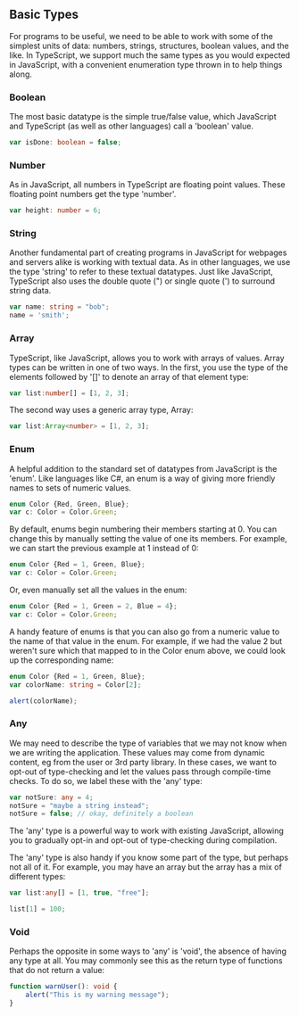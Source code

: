 Basic Types
--

For programs to be useful, we need to be able to work with some of the simplest units of data: numbers, strings, structures, boolean values, and the like. In TypeScript, we support much the same types as you would expected in JavaScript, with a convenient enumeration type thrown in to help things along.

### Boolean
The most basic datatype is the simple true/false value, which JavaScript and TypeScript (as well as other languages) call a 'boolean' value.

```ts
var isDone: boolean = false;
```


### Number
As in JavaScript, all numbers in TypeScript are floating point values. These floating point numbers get the type 'number'.

```ts
var height: number = 6;
```

### String

Another fundamental part of creating programs in JavaScript for webpages and servers alike is working with textual data. As in other languages, we use the type 'string' to refer to these textual datatypes. Just like JavaScript, TypeScript also uses the double quote (") or single quote (') to surround string data.

```ts
var name: string = "bob";
name = 'smith';
```


### Array

TypeScript, like JavaScript, allows you to work with arrays of values. Array types can be written in one of two ways. In the first, you use the type of the elements followed by '[]' to denote an array of that element type:

```ts
var list:number[] = [1, 2, 3];
```

The second way uses a generic array type, Array<elemType>:

```ts
var list:Array<number> = [1, 2, 3];
```

### Enum

A helpful addition to the standard set of datatypes from JavaScript is the 'enum'. Like languages like C#, an enum is a way of giving more friendly names to sets of numeric values.

```ts
enum Color {Red, Green, Blue};
var c: Color = Color.Green;
```

By default, enums begin numbering their members starting at 0. You can change this by manually setting the value of one its members. For example, we can start the previous example at 1 instead of 0:

```ts
enum Color {Red = 1, Green, Blue};
var c: Color = Color.Green;
```

Or, even manually set all the values in the enum:

```ts
enum Color {Red = 1, Green = 2, Blue = 4};
var c: Color = Color.Green;
```

A handy feature of enums is that you can also go from a numeric value to the name of that value in the enum. For example, if we had the value 2 but weren't sure which that mapped to in the Color enum above, we could look up the corresponding name:

```ts
enum Color {Red = 1, Green, Blue};
var colorName: string = Color[2];

alert(colorName);
```

### Any
We may need to describe the type of variables that we may not know when we are writing the application. These values may come from dynamic content, eg from the user or 3rd party library. In these cases, we want to opt-out of type-checking and let the values pass through compile-time checks. To do so, we label these with the 'any' type:

```ts
var notSure: any = 4;
notSure = "maybe a string instead";
notSure = false; // okay, definitely a boolean
```

The 'any' type is a powerful way to work with existing JavaScript, allowing you to gradually opt-in and opt-out of type-checking during compilation.

The 'any' type is also handy if you know some part of the type, but perhaps not all of it. For example, you may have an array but the array has a mix of different types:

```ts
var list:any[] = [1, true, "free"];

list[1] = 100;
```

### Void

Perhaps the opposite in some ways to 'any' is 'void', the absence of having any type at all. You may commonly see this as the return type of functions that do not return a value:

```ts
function warnUser(): void {
    alert("This is my warning message");
}
```
